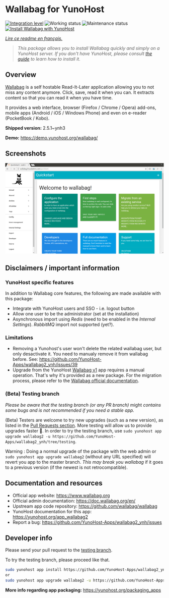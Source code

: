 <!--
N.B.: This README was automatically generated by https://github.com/YunoHost/apps/tree/master/tools/README-generator
It shall NOT be edited by hand.
-->

# Wallabag for YunoHost

[![Integration level](https://dash.yunohost.org/integration/wallabag2.svg)](https://dash.yunohost.org/appci/app/wallabag2) ![Working status](https://ci-apps.yunohost.org/ci/badges/wallabag2.status.svg) ![Maintenance status](https://ci-apps.yunohost.org/ci/badges/wallabag2.maintain.svg)  
[![Install Wallabag with YunoHost](https://install-app.yunohost.org/install-with-yunohost.svg)](https://install-app.yunohost.org/?app=wallabag2)

*[Lire ce readme en français.](./README_fr.md)*

> *This package allows you to install Wallabag quickly and simply on a YunoHost server.
If you don't have YunoHost, please consult [the guide](https://yunohost.org/#/install) to learn how to install it.*

## Overview

[Wallabag](https://www.wallabag.org/) is a self hostable Read-It-Later application allowing you to not miss any content anymore. Click, save, read it when you can.
It extracts content so that you can read it when you have time.

It provides a web interface, browser (Firefox / Chrome / Opera) add-ons, mobile apps (Android / iOS / Windows Phone) and even on e-reader (PocketBook / Kobo).


**Shipped version:** 2.5.1~ynh3


**Demo:** https://demo.yunohost.org/wallabag/

## Screenshots

![Screenshot of Wallabag](./doc/screenshots/screenshot1.webp)

## Disclaimers / important information

### YunoHost specific features
In addition to Wallabag core features, the following are made available with this package:

 * Integrate with YunoHost users and SSO - i.e. logout button
 * Allow one user to be the administrator (set at the installation)
 * Asynchronous import using *Redis* (need to be enabled in the *Internal Settings*). *RabbitMQ* import not supported (yet?).

### Limitations

* Removing a Yunohost's user won't delete the related wallabag user, but only desactivate it. You need to manualy remove it from wallabag before. See: https://github.com/YunoHost-Apps/wallabag2_ynh/issues/39
* Upgrade from the YunoHost [Wallabag v1](https://github.com/YunoHost-Apps/wallabag_ynh) app requires a manual operation. That's why it's provided as a new package. For the migration process, please refer to the [Wallabag official documentation](https://doc.wallabag.org/en/user/import/wallabagv1.html).

### (Beta) Testing branch
*Please be aware that the testing branch (or any PR branch)* might *contains some bugs and is not recommended if you need a stable app.*

(Beta) Testers are welcome to try new upgrades (such as a new version), as listed in the [Pull Requests section](https://github.com/YunoHost-Apps/wallabag2_ynh/pulls). More testing will allow us to provide upgrades faster 🙂. In order to try the testing branch, use `sudo yunohost app upgrade wallabag2 -u https://github.com/YunoHost-Apps/wallabag2_ynh/tree/testing`.

Warning : Doing a normal upgrade of the package with the web admin or `sudo yunohost app upgrade wallabag2` (without any URL specified) will revert you app to the master branch. *This may break you wallabag* if it goes to a previous version (if the newest is not retrocompatible).
## Documentation and resources

* Official app website: <https://www.wallabag.org>
* Official admin documentation: <https://doc.wallabag.org/en/>
* Upstream app code repository: <https://github.com/wallabag/wallabag>
* YunoHost documentation for this app: <https://yunohost.org/app_wallabag2>
* Report a bug: <https://github.com/YunoHost-Apps/wallabag2_ynh/issues>

## Developer info

Please send your pull request to the [testing branch](https://github.com/YunoHost-Apps/wallabag2_ynh/tree/testing).

To try the testing branch, please proceed like that.

``` bash
sudo yunohost app install https://github.com/YunoHost-Apps/wallabag2_ynh/tree/testing --debug
or
sudo yunohost app upgrade wallabag2 -u https://github.com/YunoHost-Apps/wallabag2_ynh/tree/testing --debug
```

**More info regarding app packaging:** <https://yunohost.org/packaging_apps>
